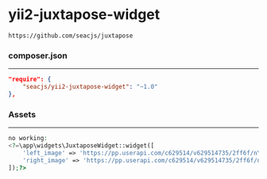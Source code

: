 # yii2-juxtapose-widget
```
https://github.com/seacjs/juxtapose
```
### composer.json
---
```json
"require": {
    "seacjs/yii2-juxtapose-widget": "~1.0"
},
```

### Assets
---
```php
no working: 
<?=\app\widgets\JuxtaposeWidget::widget([
    'left_image' => 'https://pp.userapi.com/c629514/v629514735/2ff6f/nYtJrjpXs88.jpg?ava=1',
    'right_image' => 'https://pp.userapi.com/c629514/v629514735/2ff6f/nYtJrjpXs88.jpg?ava=1',
]);?>

```

